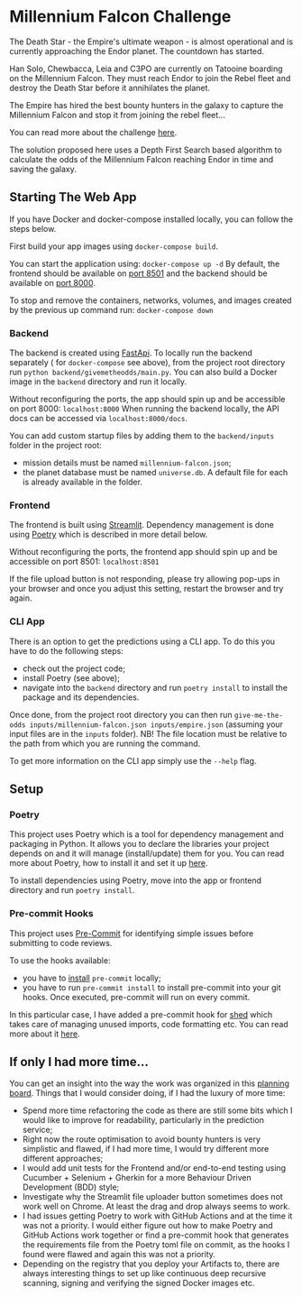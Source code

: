 # Millennium Falcon Challenge

The Death Star - the Empire's ultimate weapon - is almost operational and is currently approaching the Endor planet. The
countdown has started.

Han Solo, Chewbacca, Leia and C3PO are currently on Tatooine boarding on the Millennium Falcon. They must reach Endor to
join the Rebel fleet and destroy the Death Star before it annihilates the planet.

The Empire has hired the best bounty hunters in the galaxy to capture the Millennium Falcon and stop it from joining the
rebel fleet...

You can read more about the challenge [here](https://github.com/dataiku/millenium-falcon-challenge).

The solution proposed here uses a Depth First Search based algorithm to calculate the odds of the Millennium Falcon
reaching Endor in time and saving the galaxy.

## Starting The Web App

If you have Docker and docker-compose installed locally, you can follow the steps below.

First build your app images using ```docker-compose build```.

You can start the application using:
```docker-compose up -d```
By default, the frontend should be available on [port 8501](http://localhost:8501/)
and the backend should be available on [port 8000](http://localhost:8000/).

To stop and remove the containers, networks, volumes, and images created by the previous up command run:
```docker-compose down```

### Backend

The backend is created using [FastApi](https://fastapi.tiangolo.com/). To locally run the backend separately (
for `docker-compose` see above), from the project root directory run
`python backend/givemetheodds/main.py`. You can also build a Docker image in the `backend` directory and run it locally.

Without reconfiguring the ports, the app should spin up and be accessible on port 8000: ```localhost:8000```
When running the backend locally, the API docs can be accessed via ```localhost:8000/docs```.

You can add custom startup files by adding them to the `backend/inputs` folder in the project root:

- mission details must be named `millennium-falcon.json`;
- the planet database must be named `universe.db`. A default file for each is already available in the folder.

### Frontend

The frontend is built using [Streamlit](https://streamlit.io/). Dependency management is done
using [Poetry]((https://python-poetry.org/docs/)) which is described in more detail below.

Without reconfiguring the ports, the frontend app should spin up and be accessible on port 8501: ```localhost:8501```

If the file upload button is not responding, please try allowing pop-ups in your browser and once you adjust this
setting, restart the browser and try again.

### CLI App

There is an option to get the predictions using a CLI app. To do this you have to do the following steps:

- check out the project code;
- install Poetry (see above);
- navigate into the `backend` directory and run `poetry install` to install the package and its dependencies.

Once done, from the project root directory you can then run
`give-me-the-odds inputs/millennium-falcon.json inputs/empire.json`
(assuming your input files are in the `inputs` folder). NB! The file location must be relative to the path from which
you are running the command.

To get more information on the CLI app simply use the `--help` flag.

## Setup

### Poetry

This project uses Poetry which is a tool for dependency management and packaging in Python. It allows you to declare the
libraries your project depends on and it will manage (install/update) them for you. You can read more about Poetry, how
to install it and set it up [here](https://python-poetry.org/docs/).

To install dependencies using Poetry, move into the app or frontend directory and run `poetry install`.

### Pre-commit Hooks

This project uses [Pre-Commit](https://pre-commit.com/#intro) for identifying simple issues before submitting to code
reviews.

To use the hooks available:

- you have to [install](https://pre-commit.com/#install) `pre-commit` locally;
- you have to run `pre-commit install` to install pre-commit into your git hooks. Once executed, pre-commit will run on
  every commit.

In this particular case, I have added a pre-commit hook for [shed](https://github.com/Zac-HD/shed) which takes care of
managing unused imports, code formatting etc. You can read more about it [here](https://github.com/Zac-HD/shed).

## If only I had more time...

You can get an insight into the way the work was organized in
this [planning board](https://github.com/lindavik/mf-challenge/projects/1). Things that I would consider doing, if I had
the luxury of more time:

- Spend more time refactoring the code as there are still some bits which I would like to improve for readability,
  particularly in the prediction service;
- Right now the route optimisation to avoid bounty hunters is very simplistic and flawed, if I had more time, I would
  try different more different approaches;
- I would add unit tests for the Frontend and/or end-to-end testing using Cucumber + Selenium + Gherkin for a more
  Behaviour Driven Development (BDD) style;
- Investigate why the Streamlit file uploader button sometimes does not work well on Chrome. At least the drag and drop
  always seems to work.
- I had issues getting Poetry to work with GitHub Actions and at the time it was not a priority. I would either figure
  out how to make Poetry and GitHub Actions work together or find a pre-commit hook that generates the requirements file
  from the Poetry toml file on commit, as the hooks I found were flawed and again this was not a priority.
- Depending on the registry that you deploy your Artifacts to, there are always interesting things to set up like
  continuous deep recursive scanning, signing and verifying the signed Docker images etc.

